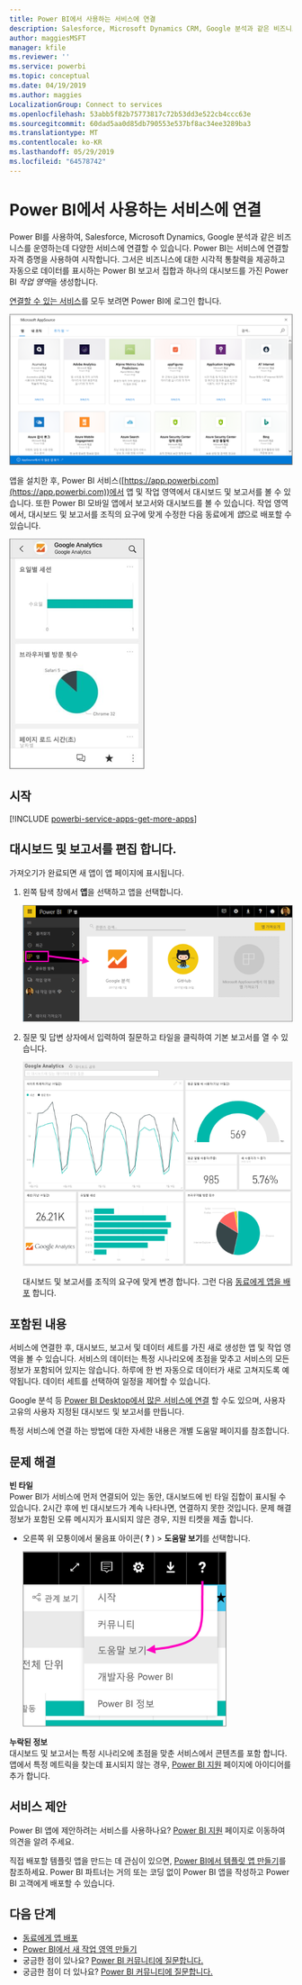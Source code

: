 ```yaml
---
title: Power BI에서 사용하는 서비스에 연결
description: Salesforce, Microsoft Dynamics CRM, Google 분석과 같은 비즈니스를 운영하는데 사용하는 다양한 서비스에 연결 합니다.
author: maggiesMSFT
manager: kfile
ms.reviewer: ''
ms.service: powerbi
ms.topic: conceptual
ms.date: 04/19/2019
ms.author: maggies
LocalizationGroup: Connect to services
ms.openlocfilehash: 53abb5f82b75773817c72b53dd3e522cb4ccc63e
ms.sourcegitcommit: 60dad5aa0d85db790553e537bf8ac34ee3289ba3
ms.translationtype: MT
ms.contentlocale: ko-KR
ms.lasthandoff: 05/29/2019
ms.locfileid: "64578742"
---
```

# <a name="connect-to-the-services-you-use-with-power-bi"></a>Power BI에서 사용하는 서비스에 연결
Power BI를 사용하여, Salesforce, Microsoft Dynamics, Google 분석과 같은 비즈니스를 운영하는데 다양한 서비스에 연결할 수 있습니다. Power BI는 서비스에 연결할 자격 증명을 사용하여 시작합니다. 그서은 비즈니스에 대한 시각적 통찰력을 제공하고 자동으로 데이터를 표시하는 Power BI 보고서 집합과 하나의 대시보드를 가진 Power BI *작업 영역*을 생성합니다.

[연결할 수 있는 서비스](https://app.powerbi.com/getdata/services)를 모두 보려면 Power BI에 로그인 합니다. 

![AppSource 앱](media/service-connect-to-services/overview.png)

앱을 설치한 후, Power BI 서비스([https://app.powerbi.com](https://app.powerbi.com))에서 앱 및 작업 영역에서 대시보드 및 보고서를  볼 수 있습니다. 또한 Power BI 모바일 앱에서 보고서와 대시보드를 볼 수 있습니다. 작업 영역에서, 대시보드 및 보고서를 조직의 요구에 맞게 수정한 다음 동료에게 *앱*으로 배포할 수 있습니다. 

![Power BI 모바일 앱의 Google 웹로그 분석 앱](media/service-connect-to-services/power-bi-service-mobile-app-240.png)

## <a name="get-started"></a>시작
[!INCLUDE [powerbi-service-apps-get-more-apps](./includes/powerbi-service-apps-get-more-apps.md)]

## <a name="edit-the-dashboard-and-reports"></a>대시보드 및 보고서를 편집 합니다.
가져오기가 완료되면 새 앱이 앱 페이지에 표시됩니다.

1. 왼쪽 탐색 창에서 **앱**을 선택하고 앱을 선택합니다.
   
     ![앱 페이지](media/service-connect-to-services/power-bi-service-apps-open-app.png)
2. 질문 및 답변 상자에서 입력하여 질문하고 타일을 클릭하여 기본 보고서를 열 수 있습니다. 
   
    ![Google 웹로그 분석 대시보드](media/service-connect-to-services/googleanalytics2.png)
   
    대시보드 및 보고서를 조직의 요구에 맞게 변경 합니다. 그런 다음 [동료에게 앱을 배포](service-create-distribute-apps.md) 합니다.

## <a name="whats-included"></a>포함된 내용
서비스에 연결한 후, 대시보드, 보고서 및 데이터 세트를 가진 새로 생성한 앱 및 작업 영역을 볼 수 있습니다. 서비스의 데이터는 특정 시나리오에 초점을 맞추고 서비스의 모든 정보가 포함되어 있지는 않습니다. 하루에 한 번 자동으로 데이터가 새로 고쳐지도록 예약됩니다. 데이터 세트를 선택하여 일정을 제어할 수 있습니다.

Google 분석 등 [Power BI Desktop에서 많은 서비스에 연결](desktop-data-sources.md) 할 수도 있으며, 사용자 고유의 사용자 지정된 대시보드 및 보고서를 만듭니다.  

특정 서비스에 연결 하는 방법에 대한 자세한 내용은 개별 도움말 페이지를 참조합니다.

## <a name="troubleshooting"></a>문제 해결
**빈 타일**  
Power BI가 서비스에 먼저 연결되어 있는 동안, 대시보드에 빈 타일 집합이 표시될 수 있습니다. 2시간 후에 빈 대시보드가 계속 나타나면, 연결하지 못한 것입니다. 문제 해결 정보가 포함된 오류 메시지가 표시되지 않은 경우, 지원 티켓을 제출 합니다.

* 오른쪽 위 모퉁이에서 물음표 아이콘( **?** ) > **도움말 보기**를 선택합니다.
  
    ![도움말 보기 아이콘](media/service-connect-to-services/power-bi-service-get-help.png)

**누락된 정보**  
대시보드 및 보고서는 특정 시나리오에 초점을 맞춘 서비스에서 콘텐츠를 포함 합니다. 앱에서 특정 메트릭을 찾는데 표시되지 않는 경우, [Power BI 지원](https://support.powerbi.com/forums/265200-power-bi) 페이지에 아이디어를 추가 합니다.

## <a name="suggesting-services"></a>서비스 제안
Power BI 앱에 제안하려는 서비스를 사용하나요? [Power BI 지원](https://support.powerbi.com/forums/265200-power-bi) 페이지로 이동하여 의견을 알려 주세요.

직접 배포할 템플릿 앱을 만드는 데 관심이 있으면, [Power BI에서 템플릿 앱 만들기](service-template-apps-create.md)를 참조하세요. Power BI 파트너는 거의 또는 코딩 없이 Power BI 앱을 작성하고 Power BI 고객에게 배포할 수 있습니다. 

## <a name="next-steps"></a>다음 단계
* [동료에게 앱 배포](service-create-distribute-apps.md)
* [Power BI에서 새 작업 영역 만들기](service-create-the-new-workspaces.md)
* 궁금한 점이 있나요? [Power BI 커뮤니티에 질문합니다.](http://community.powerbi.com/)
* 궁금한 점이 더 있나요? [Power BI 커뮤니티에 질문합니다.](http://community.powerbi.com/)

